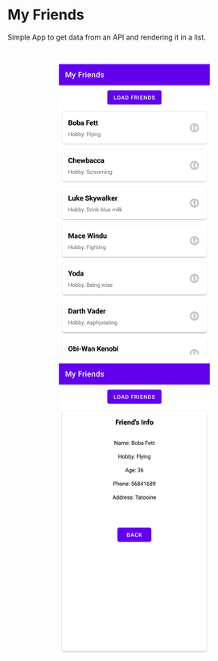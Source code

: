 # My Friends

Simple App to get data from an API and rendering it in a list.

<br/>
<p align="center">
  <img width="300" height="auto" src="screenShot1.png">
</p>

<p align="center">
  <img width="300" height="auto" src="screenShot2.png">
</p>
